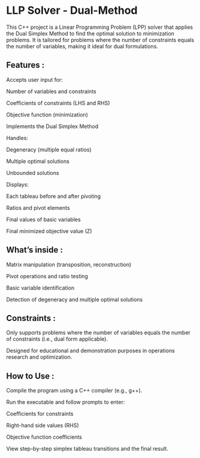 # LLP Solver - Dual-Method
This C++ project is a Linear Programming Problem (LPP) solver that applies the Dual Simplex Method to find the optimal solution to minimization problems. It is tailored for problems where the number of constraints equals the number of variables, making it ideal for dual formulations.

## Features :
Accepts user input for:

Number of variables and constraints

Coefficients of constraints (LHS and RHS)

Objective function (minimization)

Implements the Dual Simplex Method

Handles:

Degeneracy (multiple equal ratios)

Multiple optimal solutions

Unbounded solutions

Displays:

Each tableau before and after pivoting

Ratios and pivot elements

Final values of basic variables

Final minimized objective value (Z)

## What’s inside :
Matrix manipulation (transposition, reconstruction)

Pivot operations and ratio testing

Basic variable identification

Detection of degeneracy and multiple optimal solutions

## Constraints :
Only supports problems where the number of variables equals the number of constraints (i.e., dual form applicable).

Designed for educational and demonstration purposes in operations research and optimization.

## How to Use :
Compile the program using a C++ compiler (e.g., g++).

Run the executable and follow prompts to enter:

Coefficients for constraints

Right-hand side values (RHS)

Objective function coefficients

View step-by-step simplex tableau transitions and the final result.
